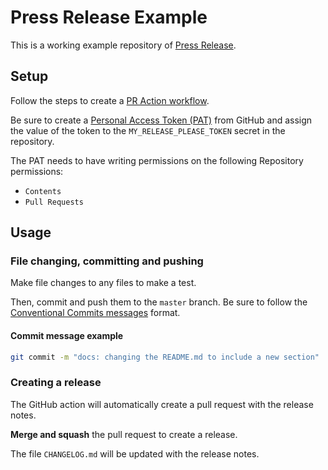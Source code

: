 # Press Release Example

This is a working example repository of [Press Release](https://github.com/googleapis/release-please).

## Setup

Follow the steps to create a [PR Action workflow](https://github.com/google-github-actions/release-please-action).

Be sure to create a 
[Personal Access Token (PAT)](https://docs.github.com/en/authentication/keeping-your-account-and-data-secure/creating-a-personal-access-token) from GitHub and assign the value of the token to 
the `MY_RELEASE_PLEASE_TOKEN` secret in the repository.

The PAT needs to have writing permissions on the following Repository permissions:
- `Contents`
- `Pull Requests`

## Usage

### File changing, committing and pushing

Make file changes to any files to make a test.

Then, commit and push them to the `master` branch. 
Be sure to follow the [Conventional Commits messages](https://www.conventionalcommits.org/) format.

#### Commit message example

```bash
git commit -m "docs: changing the README.md to include a new section"
```

### Creating a release

The GitHub action will automatically create a pull request with the release notes.

**Merge and squash** the pull request to create a release.

The file `CHANGELOG.md` will be updated with the release notes.
